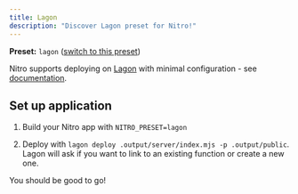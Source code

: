 ```yaml
---
title: Lagon
description: "Discover Lagon preset for Nitro!"
---
```


**Preset:** `lagon` ([switch to this preset](/deploy/#changing-the-deployment-preset))

Nitro supports deploying on [Lagon](https://lagon.app/) with minimal configuration - see [documentation](https://docs.lagon.app/).

## Set up application

1. Build your Nitro app with `NITRO_PRESET=lagon`

1. Deploy with `lagon deploy .output/server/index.mjs -p .output/public`. Lagon will ask if you want to link to an existing function or create a new one.

You should be good to go!
